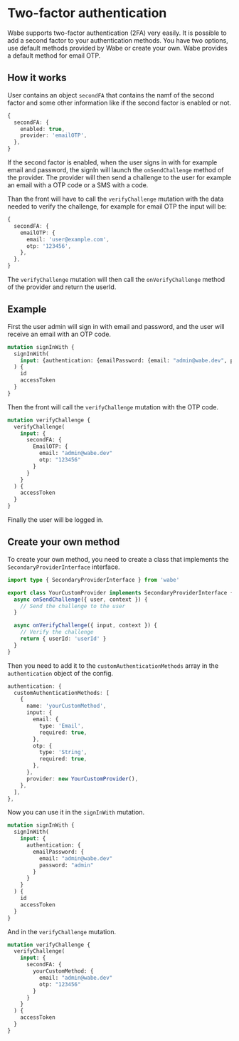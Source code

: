 # Two-factor authentication

Wabe supports two-factor authentication (2FA) very easily. It is possible to add a second factor to your authentication methods. You have two options, use default methods provided by Wabe or create your own. Wabe provides a default method for email OTP.

## How it works

User contains an object `secondFA` that contains the namf of the second factor and some other information like if the second factor is enabled or not.

```ts
{
  secondFA: {
    enabled: true,
    provider: 'emailOTP',
  },
}
```

If the second factor is enabled, when the user signs in with for example email and password, the signIn will launch the `onSendChallenge` method of the provider. The provider will then send a challenge to the user for example an email with a OTP code or a SMS with a code.

Than the front will have to call the `verifyChallenge` mutation with the data needed to verify the challenge, for example for email OTP the input will be:

```ts
{
  secondFA: {
    emailOTP: {
      email: 'user@example.com',
      otp: '123456',
    },
  },
}
```

The `verifyChallenge` mutation will then call the `onVerifyChallenge` method of the provider and return the userId.

## Example

First the user admin will sign in with email and password, and the user will receive an email with an OTP code.

```graphql
mutation signInWith {
  signInWith(
    input: {authentication: {emailPassword: {email: "admin@wabe.dev", password: "admin"}}}
  ) {
    id
    accessToken
  }
}
```

Then the front will call the `verifyChallenge` mutation with the OTP code.

```graphql
mutation verifyChallenge {
  verifyChallenge(
    input: {
      secondFA: {
        EmailOTP: {
          email: "admin@wabe.dev"
          otp: "123456"
        }
      }
    }
  ) {
    accessToken
  }
}
```

Finally the user will be logged in.

## Create your own method

To create your own method, you need to create a class that implements the `SecondaryProviderInterface` interface.

```ts
import type { SecondaryProviderInterface } from 'wabe'

export class YourCustomProvider implements SecondaryProviderInterface {
  async onSendChallenge({ user, context }) {
    // Send the challenge to the user
  }

  async onVerifyChallenge({ input, context }) {
    // Verify the challenge
    return { userId: 'userId' }
  }
}
```

Then you need to add it to the `customAuthenticationMethods` array in the `authentication` object of the config.

```ts
authentication: {
  customAuthenticationMethods: [
    {
      name: 'yourCustomMethod',
      input: {
        email: {
          type: 'Email',
          required: true,
        },
        otp: {
          type: 'String',
          required: true,
        },
      },
      provider: new YourCustomProvider(),
    },
  ],
},
```

Now you can use it in the `signInWith` mutation.

```graphql
mutation signInWith {
  signInWith(
    input: {
      authentication: {
        emailPassword: {
          email: "admin@wabe.dev"
          password: "admin"
        }
      }
    }
  ) {
    id
    accessToken
  }
}
```

And in the `verifyChallenge` mutation.

```graphql
mutation verifyChallenge {
  verifyChallenge(
    input: {
      secondFA: {
        yourCustomMethod: {
          email: "admin@wabe.dev"
          otp: "123456"
        }
      }
    }
  ) {
    accessToken
  }
}
```
